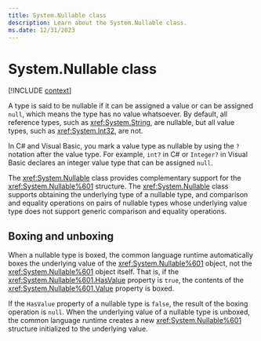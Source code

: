 ```yaml
---
title: System.Nullable class
description: Learn about the System.Nullable class.
ms.date: 12/31/2023
---
```

# System.Nullable class

[!INCLUDE [context](includes/context.md)]

A type is said to be nullable if it can be assigned a value or can be assigned `null`, which means the type has no value whatsoever. By default, all reference types, such as <xref:System.String>, are nullable, but all value types, such as <xref:System.Int32>, are not.

In C# and Visual Basic, you mark a value type as nullable by using the `?` notation after the value type. For example, `int?` in C# or `Integer?` in Visual Basic declares an integer value type that can be assigned `null`.

The <xref:System.Nullable> class provides complementary support for the <xref:System.Nullable%601> structure. The <xref:System.Nullable> class supports obtaining the underlying type of a nullable type, and comparison and equality operations on pairs of nullable types whose underlying value type does not support generic comparison and equality operations.

## Boxing and unboxing

When a nullable type is boxed, the common language runtime automatically boxes the underlying value of the <xref:System.Nullable%601> object, not the <xref:System.Nullable%601> object itself. That is, if the <xref:System.Nullable%601.HasValue> property is `true`, the contents of the <xref:System.Nullable%601.Value> property is boxed.

If the `HasValue` property of a nullable type is `false`, the result of the boxing operation is `null`. When the underlying value of a nullable type is unboxed, the common language runtime creates a new <xref:System.Nullable%601> structure initialized to the underlying value.

